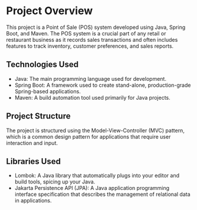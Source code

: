 # Project Overview

This project is a Point of Sale (POS) system developed using Java, Spring Boot, and Maven. The POS system is a crucial part of any retail or restaurant business as it records sales transactions and often includes features to track inventory, customer preferences, and sales reports.

## Technologies Used

- Java: The main programming language used for development.
- Spring Boot: A framework used to create stand-alone, production-grade Spring-based applications.
- Maven: A build automation tool used primarily for Java projects.

## Project Structure

The project is structured using the Model-View-Controller (MVC) pattern, which is a common design pattern for applications that require user interaction and input.

## Libraries Used

- Lombok: A Java library that automatically plugs into your editor and build tools, spicing up your Java.
- Jakarta Persistence API (JPA): A Java application programming interface specification that describes the management of relational data in applications.
